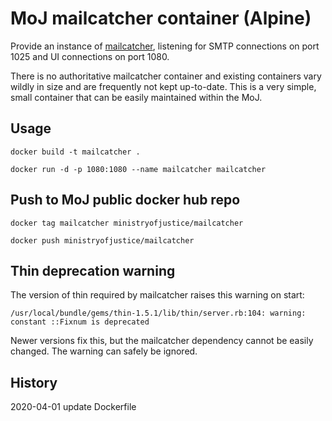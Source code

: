 # MoJ mailcatcher container (Alpine)

Provide an instance of [mailcatcher](https://mailcatcher.me/), listening
for SMTP connections on port 1025 and UI connections on port 1080.

There is no authoritative mailcatcher container and existing containers
vary wildly in size and are frequently not kept up-to-date. This is a
very simple, small container that can be easily maintained within the
MoJ.

## Usage

    docker build -t mailcatcher .

    docker run -d -p 1080:1080 --name mailcatcher mailcatcher

## Push to MoJ public docker hub repo

    docker tag mailcatcher ministryofjustice/mailcatcher

    docker push ministryofjustice/mailcatcher

## Thin deprecation warning

The version of thin required by mailcatcher raises this warning on
start:

```
/usr/local/bundle/gems/thin-1.5.1/lib/thin/server.rb:104: warning: constant ::Fixnum is deprecated
```

Newer versions fix this, but the mailcatcher dependency cannot be easily
changed.  The warning can safely be ignored.



## History
2020-04-01 update Dockerfile
